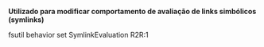 **Utilizado para modificar comportamento de avaliação de links simbólicos (symlinks)**

fsutil behavior set SymlinkEvaluation R2R:1
